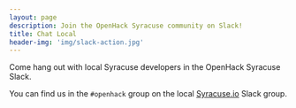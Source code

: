 ```yaml
---
layout: page
description: Join the OpenHack Syracuse community on Slack!
title: Chat Local
header-img: 'img/slack-action.jpg'
---
```


Come hang out with local Syracuse developers in the OpenHack Syracuse Slack.

You can find us in the `#openhack` group on the local
[Syracuse.io](http://syracuse.io) Slack group.
